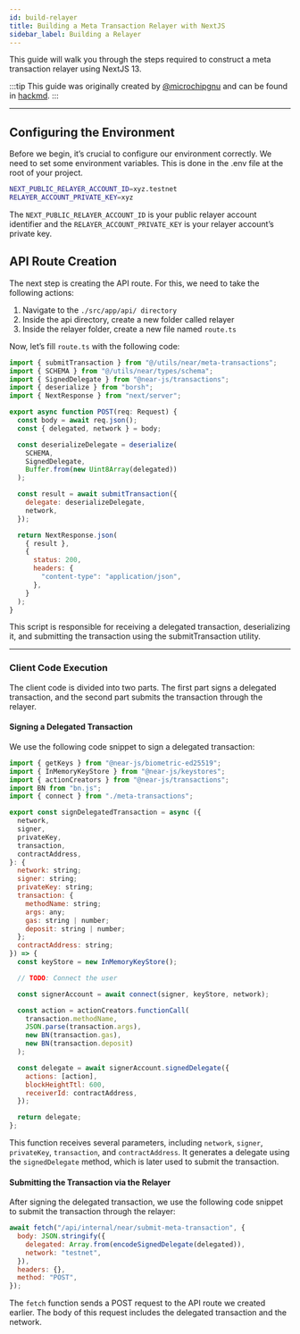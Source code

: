 ```yaml
---
id: build-relayer
title: Building a Meta Transaction Relayer with NextJS
sidebar_label: Building a Relayer
---
```


This guide will walk you through the steps required to construct a meta transaction relayer using NextJS 13.

:::tip
This guide was originally created by [@microchipgnu](https://x.com/microchipgnu) and can be found in [hackmd](https://hackmd.io/@microchipgnu/meta-transactions-relayer-next-js?utm_source=preview-mode&utm_medium=rec).
:::

---

## Configuring the Environment

Before we begin, it’s crucial to configure our environment correctly. We need to set some environment variables. This is done in the .env file at the root of your project.

```bash
NEXT_PUBLIC_RELAYER_ACCOUNT_ID=xyz.testnet
RELAYER_ACCOUNT_PRIVATE_KEY=xyz
```

The `NEXT_PUBLIC_RELAYER_ACCOUNT_ID` is your public relayer account identifier and the `RELAYER_ACCOUNT_PRIVATE_KEY` is your relayer account’s private key.

## API Route Creation

The next step is creating the API route. For this, we need to take the following actions:

1. Navigate to the `./src/app/api/ directory`
2. Inside the api directory, create a new folder called relayer
3. Inside the relayer folder, create a new file named `route.ts`

Now, let’s fill `route.ts` with the following code:

```js
import { submitTransaction } from "@/utils/near/meta-transactions";
import { SCHEMA } from "@/utils/near/types/schema";
import { SignedDelegate } from "@near-js/transactions";
import { deserialize } from "borsh";
import { NextResponse } from "next/server";

export async function POST(req: Request) {
  const body = await req.json();
  const { delegated, network } = body;

  const deserializeDelegate = deserialize(
    SCHEMA,
    SignedDelegate,
    Buffer.from(new Uint8Array(delegated))
  );

  const result = await submitTransaction({
    delegate: deserializeDelegate,
    network,
  });

  return NextResponse.json(
    { result },
    {
      status: 200,
      headers: {
        "content-type": "application/json",
      },
    }
  );
}
```

This script is responsible for receiving a delegated transaction, deserializing it, and submitting the transaction using the submitTransaction utility.

---

### Client Code Execution

The client code is divided into two parts. The first part signs a delegated transaction, and the second part submits the transaction through the relayer.

#### Signing a Delegated Transaction

We use the following code snippet to sign a delegated transaction:

```js
import { getKeys } from "@near-js/biometric-ed25519";
import { InMemoryKeyStore } from "@near-js/keystores";
import { actionCreators } from "@near-js/transactions";
import BN from "bn.js";
import { connect } from "./meta-transactions";

export const signDelegatedTransaction = async ({
  network,
  signer,
  privateKey,
  transaction,
  contractAddress,
}: {
  network: string;
  signer: string;
  privateKey: string;
  transaction: {
    methodName: string;
    args: any;
    gas: string | number;
    deposit: string | number;
  };
  contractAddress: string;
}) => {
  const keyStore = new InMemoryKeyStore();

  // TODO: Connect the user

  const signerAccount = await connect(signer, keyStore, network);

  const action = actionCreators.functionCall(
    transaction.methodName,
    JSON.parse(transaction.args),
    new BN(transaction.gas),
    new BN(transaction.deposit)
  );

  const delegate = await signerAccount.signedDelegate({
    actions: [action],
    blockHeightTtl: 600,
    receiverId: contractAddress,
  });

  return delegate;
};
```

This function receives several parameters, including `network`, `signer`, `privateKey`, `transaction`, and `contractAddress`. It generates a delegate using the `signedDelegate` method, which is later used to submit the transaction.

#### Submitting the Transaction via the Relayer

After signing the delegated transaction, we use the following code snippet to submit the transaction through the relayer:

```js
await fetch("/api/internal/near/submit-meta-transaction", {
  body: JSON.stringify({
    delegated: Array.from(encodeSignedDelegate(delegated)),
    network: "testnet",
  }),
  headers: {},
  method: "POST",
});
```

The `fetch` function sends a POST request to the API route we created earlier. The body of this request includes the delegated transaction and the network.
